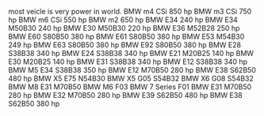 most veicle is very power in world. 
BMW m4 CSi 850 hp
BMW m3 CSi 750 hp
BMW m6 CSi 550 hp
BMW m2 650 hp
BMW E34 240 hp
BMW E34 M50B30 240 hp
BMW E30 M50B30 220 hp
BMW E36 M52B28 250 hp
BMW E60 S80B50 380 hp
BMW E61 S80B50 380 hp
BMW E53 М54В30 249 hp
BMW E63 S80B50 380 hp
BMW E92 S80B50 380 hp
BMW E28 S38B38 340 hp
BMW E24 S38B38 340 hp
BMW E21 M20B25 140 hp
BMW E30 M20B25 140 hp
BMW E31 S38B38 340 hp
BMW E12 S38B38 340 hp
BMW M5 E34 S38B38 350 hp
BMW E12 M70B50 280 hp
BMW E38 S62B50 480 hp
BMW X5 E75 N54B30
BMW X5 G05 S54B32
BMW X6 G08 S54B32
BMW M8 E31 M70B50
BMW M6 F03
BMW 7 Series F01
BMW E31 M70B50 280 hp
BMW E32 M70B50 280 hp
BMW E39 S62B50 480 hp
BMW E38 S62B50 380 hp
